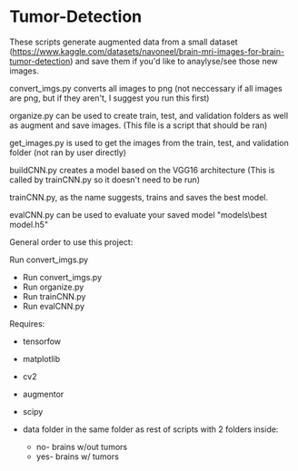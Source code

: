 # Tumor-Detection
These scripts generate augmented data from a small dataset (https://www.kaggle.com/datasets/navoneel/brain-mri-images-for-brain-tumor-detection)
and save them if you'd like to anaylyse/see those new images.

convert_imgs.py converts all images to png (not neccessary if all images are png, but if they aren't, I suggest you run this first)

organize.py can be used to create train, test, and validation folders as well as augment and save images.  (This file is a script that should be ran)

get_images.py is used to get the images from the train, test, and validation folder (not ran by user directly)

buildCNN.py creates a model based on the VGG16 architecture (This is called by trainCNN.py so it doesn't need to be run)

trainCNN.py, as the name suggests, trains and saves the best model.

evalCNN.py can be used to evaluate your saved model "models\best model.h5"

General order to use this project:

Run convert_imgs.py
- Run convert_imgs.py
- Run organize.py
- Run trainCNN.py
- Run evalCNN.py

Requires: 
- tensorfow
- matplotlib
- cv2
- augmentor
- scipy
  
- data folder in the same folder as rest of scripts with 2 folders inside:
   - no- brains w/out tumors
   - yes- brains w/ tumors


